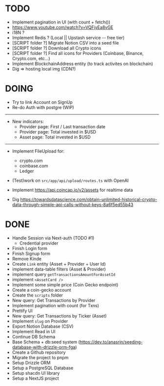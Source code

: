 # TODO

- Implement pagination in UI (with count + fetch())
- https://www.youtube.com/watch?v=VQFjyEa8vGE
- i18N ?
- Implement Redis ? (Local || Upstash service -- free tier)
- [SCRIPT folder ?] Migrate Notion CSV into a seed file
- [SCRIPT folder ?] Download all Crypto icons
- [SCRIPT folder ?] Find all icons for Providers (Coinbase, Binance, Crypto.com, etc...)
- Implement BlockchainAddress entity (to track activites on blockchain)
- Dig => hosting local img (CDN?)

# DOING

- Try to link Account on SignUp
- Re-do Auth with postgre (WIP)

---

- New indicators:
  - Provider page: First / Last transaction date
  - Provider page: Total invested in $USD
  - Asset page: Total invested in $USD

---

- Implement FileUpload for:

  - crypto.com
  - coinbase.com
  - Ledger

- (Test)work on `src/app/api/upload/routes.ts` with OpenAI
- Implement https://api.coincap.io/v2/assets for realtime data
- Dig https://towardsdatascience.com/obtain-unlimited-historical-crypto-data-through-simple-api-calls-without-keys-8a6f5ed55b43

# DONE

- Handle Session via Next-auth (TODO #1)
  - Credential provider
- Finish Login form
- Finish Signup form
- Remove Kinde
- Create `Link` entity (Asset + Provider + User Id)
- implement data-table filters (Asset & Provider)
- implement query `getTransactionsAmountForAssetId`
- implement `<AssetCard />`
- Implement some simple price (Coin Gecko endpoint)
- Create a coin-gecko account
- Create the `scripts` folder
- New query: Get Transactions by Provider
- Implement pagination with count (for Txns)
- Prettify UI
- New query: Get Transactions by Ticker (Asset)
- Implement `slug` on Provider
- Export Notion Database (CSV)
- Implement Read in UI
- Continue DB Schema
- Base Schema + db:seed system (https://dev.to/anasrin/seeding-database-with-drizzle-orm-fga)
- Create a Github repository
- Migrate the project to pnpm
- Setup Drizzle ORM
- Setup a PostgreSQL Database
- Setup shacdn UI library
- Setup a NextJS project
